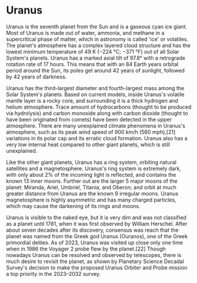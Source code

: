 # Uranus

Uranus is the seventh planet from the Sun and is a gaseous cyan ice giant. Most of Uranus is made out of water, ammonia, and methane in a supercritical phase of matter, which in astronomy is called 'ice' or volatiles. The planet's atmosphere has a complex layered cloud structure and has the lowest minimum temperature of 49 K (−224 °C; −371 °F) out of all Solar System's planets. Uranus has a marked axial tilt of 97.8° with a retrograde rotation rate of 17 hours. This means that with an 84 Earth years orbital period around the Sun, its poles get around 42 years of sunlight, followed by 42 years of darkness.


Uranus has the third-largest diameter and fourth-largest mass among the Solar System's planets. Based on current models, inside Uranus's volatile mantle layer is a rocky core, and surrounding it is a thick hydrogen and helium atmosphere. Trace amount of hydrocarbons (thought to be produced via hydrolysis) and carbon monoxide along with carbon dioxide (thought to have been originated from comets) have been detected in the upper atmosphere. There are many unexplained climate phenomena in Uranus's atmosphere, such as its peak wind speed of 900 km/h (560 mph),[21] variations in its polar cap and its erratic cloud formation. Uranus also has a very low internal heat compared to other giant planets, which is still unexplained.


Like the other giant planets, Uranus has a ring system, orbiting natural satellites and a magnetosphere. Uranus's ring system is extremely dark, with only about 2% of the incoming light is reflected, and contains the known 13 inner moons. Further out are the larger 5 major moons of the planet: Miranda, Ariel, Umbriel, Titania, and Oberon; and orbit at much greater distance from Uranus are the known 9 irregular moons. Uranus magnetosphere is highly asymmetric and has many charged particles, which may cause the darkening of its rings and moons.


Uranus is visible to the naked eye, but it is very dim and was not classified as a planet until 1781, when it was first observed by William Herschel. After about seven decades after its discovery, consensus was reach that the planet was named from the Greek god Uranus (Ouranos), one of the Greek primordial deities. As of 2023, Uranus was visited up close only one time when in 1986 the Voyager 2 probe flew by the planet.[22] Though nowadays Uranus can be resolved and observed by telescopes, there is much desire to revisit the planet, as shown by Planetary Science Decadal Survey's decision to make the proposed Uranus Orbiter and Probe mission a top priority in the 2023–2032 survey.
